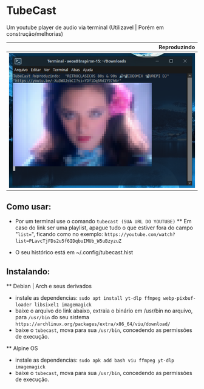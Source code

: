 # TubeCast
Um youtube player de audio via terminal (Utilizavel | Porém em construção/melhorias)

| Reproduzindo |
| -------------:|
| ![300x256](https://raw.githubusercontent.com/andryeltj/tubecast/refs/heads/main/galery.png) |

## Como usar:
 - Por um terminal use o comando `tubecast (SUA URL DO YOUTUBE)` 
 ** Em caso do link ser uma playlist, apague tudo o que estiver fora do campo "`list=`", ficando como no exemplo:
 `https://youtube.com/watch?list=PLavcTjFDs2u5f6IDqbuIMUb_W5uBzyzuZ`
 
 - O seu histórico está em ~/.config/tubecast.hist

## Instalando:
 ** Debian | Arch e seus derivados
 - instale as dependencias:
 `sudo apt install yt-dlp ffmpeg webp-pixbuf-loader libsixel1 imagemagick`
 - baixe o arquivo do link abaixo, extraia o binário em /usr/bin no arquivo, para `/usr/bin` do seu sistema
 `https://archlinux.org/packages/extra/x86_64/viu/download/`
 - baixe o `tubecast`, mova para sua `/usr/bin`, concedendo as permissões de execução.

   
 ** Alpine OS
 - instale as dependencias:
 `sudo apk add bash viu ffmpeg yt-dlp imagemagick`
 - baixe o `tubecast`, mova para sua `/usr/bin`, concedendo as permissões de execução.
